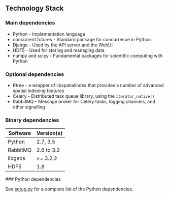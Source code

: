 ## Technology Stack

### Main dependencies
 
* Python - Implementation language
* concurrent.futures - Standard package for concurrence in Python
* Django - Used by the API server and the WebUI
* HDF5 - Used for storing and managing data
* numpy and scipy - Fundamental packages for scientific computing with Python

### Optional dependencies

* Rtree - a wrapper of libspatialindex that provides a number of advanced spatial indexing features 
* Celery - Distributed task queue library, using the `iterator_native()`
* RabbitMQ - Message broker for Celery tasks, logging channels, and other signalling

### Binary dependencies

Software  | Version(s)
--------- | ----------
Python | 2.7, 3.5
RabbitMQ | 2.6 to 3.2
libgeos | >= 3.2.2
HDF5 | 1.8


### Python dependencies

See [setup.py](../setup.py) for a complete list of the Python dependencies.
